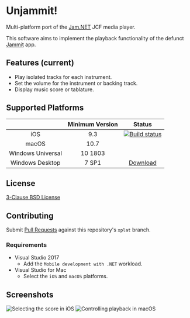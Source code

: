 # Unjammit!

Multi-platform port of the [Jam.NET](https://github.com/maxton/Jam.NET) JCF media player.

This software aims to implement the playback functionality of the defunct [Jammit](https://www.youtube.com/channel/UCTmh3zCCSybVNMye-3lozJQ) app.

## Features (current)

* Play isolated tracks for each instrument.
* Set the volume for the instrument or backing track.
* Display music score or tablature.

## Supported Platforms

| | Minimum Version | Status |
|:-:|:-:|:-:|
| iOS | 9.3 | [![Build status](https://build.appcenter.ms/v0.1/apps/6e96865d-26dc-402c-b234-669ccefcc7d7/branches/xplat/badge)](https://appcenter.ms) |
| macOS | 10.7 | |
| Windows Universal | 10 1803 | |
| Windows Desktop | 7 SP1 | [Download](https://github.com/maxton/Jam.NET/releases/download/v0.2.0/Jam.NET-0.2.0.zip) |

## License
[3-Clause BSD License](https://github.com/maxton/Jam.NET/blob/master/COPYING)

## Contributing

Submit [Pull Requests](https://github.com/maxton/Jam.NET/compare) against this repository's `xplat` branch.

### Requirements
- Visual Studio 2017
  - Add the `Mobile development with .NET` workload.
- Visual Studio for Mac
  - Select the `iOS` and `macOS` platforms.

## Screenshots

![Selecting the score in iOS](https://i.imgur.com/7enmSVS.png)
![Controlling playback in macOS](https://i.imgur.com/FbNGVeR.png)